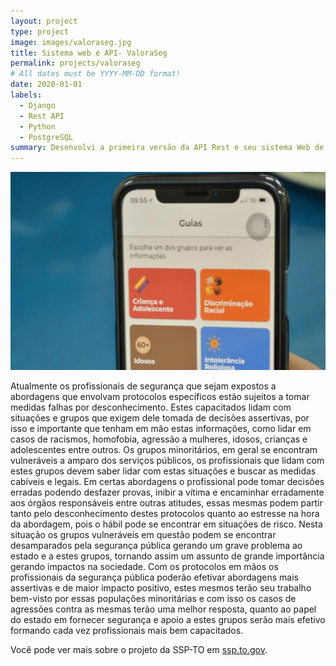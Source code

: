 ```yaml
---
layout: project
type: project
image: images/valoraseg.jpg
title: Sistema web e API- ValoraSeg
permalink: projects/valoraseg
# All dates must be YYYY-MM-DD format!
date: 2020-01-01
labels:
  - Django
  - Rest API
  - Python
  - PostgreSQL
summary: Desenvolvi a primeira versão da API Rest e seu sistema Web de gerenciamento do aplicativo ValoraSeg da SSP-TO. 
---
```


 <div class="ui small rounded images">
  <img class="ui medium right floated rounded img-fluid" src="../images/valoraseg.jpg">
 </div>

Atualmente os profissionais de segurança que sejam expostos a abordagens que envolvam protocolos específicos estão sujeitos a tomar medidas falhas por desconhecimento. Estes capacitados lidam com situações e grupos que exigem dele tomada de decisões assertivas, por isso e importante que tenham em mão estas informações, como lidar em casos de racismos, homofobia, agressão a mulheres, idosos, crianças e adolescentes entre outros.
Os grupos minoritários, em geral se encontram vulneráveis a amparo dos serviços públicos, os profissionais que lidam com estes grupos devem saber lidar com estas situações e buscar as medidas cabíveis e legais. Em certas abordagens o profissional pode tomar decisões erradas podendo desfazer provas, inibir a vítima e encaminhar erradamente aos órgãos responsáveis entre outras atitudes, essas mesmas podem partir tanto pelo desconhecimento destes protocolos quanto ao estresse na hora da abordagem, pois o hábil pode se encontrar em situações de risco. Nesta situação os grupos vulneráveis em questão podem se encontrar desamparados pela segurança pública gerando um grave problema ao estado e a estes grupos, tornando assim um assunto de grande importância gerando impactos na sociedade.
Com os protocolos em mãos os profissionais da segurança pública poderão efetivar abordagens mais assertivas e de maior impacto positivo, estes mesmos terão seu trabalho bem-visto por essas populações minoritárias e com isso os casos de agressões contra as mesmas terão uma melhor resposta, quanto ao papel do estado em fornecer segurança e apoio a estes grupos serão mais efetivo formando cada vez profissionais mais bem capacitados.

Você pode ver mais sobre o projeto da SSP-TO em [ssp.to.gov](https://www.ssp.to.gov.br/noticia/2019/11/4/forcas-de-seguranca-se-reunem-para-discutir-protocolos-de-atendimento-aos-grupos-vulneraveis-do-programa-valoraseg-/).



